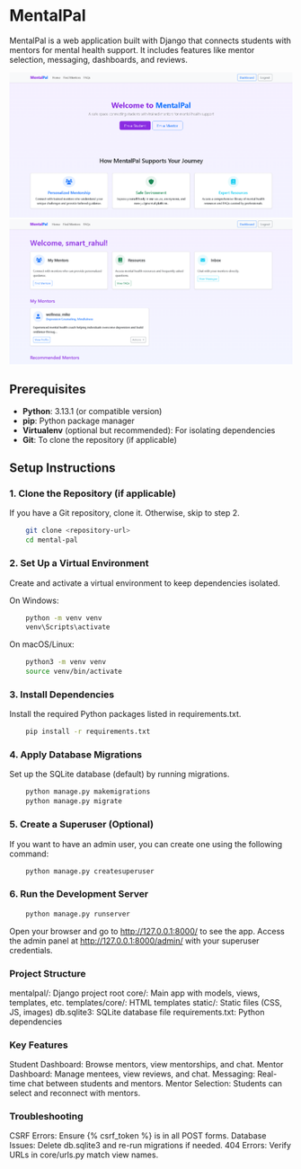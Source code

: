 # MentalPal

MentalPal is a web application built with Django that connects students with mentors for mental health support. It includes features like mentor selection, messaging, dashboards, and reviews.

![MentalPal Dashboard](static/home.png)
![MentalPal Home](static/dashboard.png)




## Prerequisites

- **Python**: 3.13.1 (or compatible version)
- **pip**: Python package manager
- **Virtualenv** (optional but recommended): For isolating dependencies
- **Git**: To clone the repository (if applicable)

## Setup Instructions

### 1. Clone the Repository (if applicable)
If you have a Git repository, clone it. Otherwise, skip to step 2.

```bash
    git clone <repository-url>
    cd mental-pal
```

### 2. Set Up a Virtual Environment
Create and activate a virtual environment to keep dependencies isolated.

On Windows:

```bash
    python -m venv venv
    venv\Scripts\activate
```
On macOS/Linux:

```bash
    python3 -m venv venv
    source venv/bin/activate
```
### 3. Install Dependencies
Install the required Python packages listed in requirements.txt.

```bash
    pip install -r requirements.txt 
```

### 4. Apply Database Migrations
Set up the SQLite database (default) by running migrations.

```bash
    python manage.py makemigrations
    python manage.py migrate
```

### 5. Create a Superuser (Optional)
If you want to have an admin user, you can create one using the following command:

```bash
    python manage.py createsuperuser
```
### 6. Run the Development Server

```bash
    python manage.py runserver
```
Open your browser and go to http://127.0.0.1:8000/ to see the app.
Access the admin panel at http://127.0.0.1:8000/admin/ with your superuser credentials.
### Project Structure

mentalpal/: Django project root
core/: Main app with models, views, templates, etc.
templates/core/: HTML templates
static/: Static files (CSS, JS, images)
db.sqlite3: SQLite database file
requirements.txt: Python dependencies
### Key Features

Student Dashboard: Browse mentors, view mentorships, and chat.
Mentor Dashboard: Manage mentees, view reviews, and chat.
Messaging: Real-time chat between students and mentors.
Mentor Selection: Students can select and reconnect with mentors.

### Troubleshooting
CSRF Errors: Ensure {% csrf_token %} is in all POST forms.
Database Issues: Delete db.sqlite3 and re-run migrations if needed.
404 Errors: Verify URLs in core/urls.py match view names.


